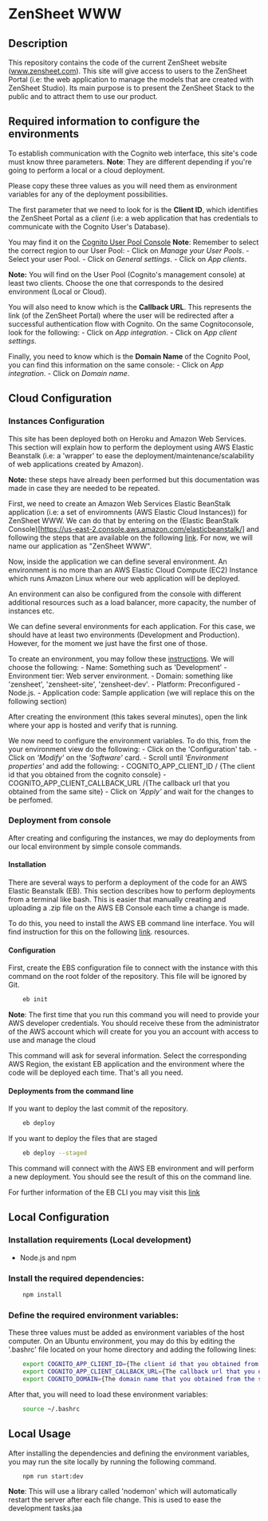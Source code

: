 # ZenSheet WWW

## Description

This repository contains the code of the current ZenSheet website (www.zensheet.com). This site will give access to users to the ZenSheet Portal (i.e: the web application to manage the models that are created with ZenSheet Studio). Its main purpose is to present the ZenSheet Stack to the public and to attract them to use our product.

## Required information to configure the environments

To establish communication with the Cognito web interface, this site's code must know three parameters. **Note**: They are different depending if you're going to perform a local or a cloud deployment. 

Please copy these three values as you will need them as environment variables for any of the deployment possibilities.

The first parameter that we need to look for is the **Client ID**, which identifies the ZenSheet Portal as a *client* (i.e: a web application that has credentials to communicate with the Cognito User's Database). 

You may find it on the [Cognito User Pool Console](https://console.aws.amazon.com/cognito/) **Note**: Remember to select the correct region to our User Pool:
	- Click on *Manage your User Pools*.
	- Select your user Pool.
	- Click on *General settings*.
	- Click on *App clients*. 

**Note:** You will find on the User Pool (Cognito's management console) at least two clients. Choose the one that corresponds to the desired environment (Local or Cloud).

You will also need to know which is the **Callback URL**. This represents the link (of the ZenSheet Portal) where the user will be redirected after a successful authentication flow with Cognito. On the same Cognitoconsole, look for the following:
	- Click on *App integration*.
	- Click on *App client settings*. 

Finally, you need to know which is the **Domain Name** of the Cognito Pool, you can find this information on the same console:
	- Click on *App integration*. 
	- Click on *Domain name*.


## Cloud Configuration 

### Instances Configuration  

This site has been deployed both on Heroku and Amazon Web Services. This section will explain how to perform the deployment using AWS Elastic Beanstalk (i.e: a 'wrapper' to ease the deployment/maintenance/scalability of web applications created by Amazon).

**Note:** these steps have already been performed but this documentation was made in case they are needed to be repeated. 

First, we need to create an Amazon Web Services Elastic BeanStalk application (i.e: a set of enviromnents (AWS Elastic Cloud Instances)) for ZenSheet WWW. We can do that by entering on the (Elastic BeanStalk Console)[https://us-east-2.console.aws.amazon.com/elasticbeanstalk/] and following the steps that are available on the following [link](https://docs.aws.amazon.com/elasticbeanstalk/latest/dg/applications.html). For now, we will name our application as "ZenSheet WWW".

Now, inside the application we can define several environment. An environment is no more than an AWS Elastic Cloud Compute (EC2) Instance which runs Amazon Linux where our web application will be deployed. 

An environment can also be configured from the console with different additional resources such as a load balancer, more capacity, the number of instances etc.  

We can define several environments for each application. For this case, we should have at least two environments (Development and Production). However, for the moment we just have the first one of those.

To create an environment, you may follow these [instructions](https://docs.aws.amazon.com/elasticbeanstalk/latest/dg/using-features.environments.html). We will choose the following:
	- Name: Something such as 'Development'
	- Environment tier: Web server environment.
	- Domain: something like 'zensheet', 'zensheet-site', 'zensheet-dev'.
	- Platform: Preconfigured - Node.js.
	- Application code: Sample application (we will replace this on the following section)

After creating the environment (this takes several minutes), open the link where your app is hosted and verify that is running.

We now need to configure the environment variables. To do this, from the your environment view do the following: 
	- Click on the 'Configuration' tab.
	- Click on *'Modify'* on the *'Software'* card.
	- Scroll until *'Environment properties'* and add the following:
		- COGNITO_APP_CLIENT_ID / {The client id that you obtained from the cognito console}
		- COGNITO_APP_CLIENT_CALLBACK_URL /{The callback url that you obtained from the same site}
	- Click on *'Apply'* and wait for the changes to be perfomed.

### Deployment from console

After creating and configuring the instances, we may do deployments from our local environment by simple console commands.

#### Installation 

There are several ways to perform a deployment of the code for an AWS Elastic Beanstalk (EB). This section describes how to perform deployments from a terminal like bash. This is easier that manually creating and uploading a .zip file on the AWS EB Console each time a change is made. 

To do this, you need to install the AWS EB command line interface. You will find instruction for this on the following [link](https://docs.aws.amazon.com/elasticbeanstalk/latest/dg/eb-cli3-install.html). resources. 

#### Configuration

First, create the EBS configuration file to connect with the instance with this command on the root folder of the repository. This file will be ignored by Git.

```bash
	eb init
```

**Note**: The first time that you run this command you will need to provide your AWS developer credentials. You should receive these from the administrator of the AWS account which will create for you you an account with access to use and manage the cloud 

This command will ask for several information. Select the corresponding AWS Region, the existant EB application and the environment where the code will be deployed each time. That's all you need.

#### Deployments from the command line

If you want to deploy the last commit of the repository.
```bash
	eb deploy
```

If you want to deploy the files that are staged 
```bash
	eb deploy --staged
```

This command will connect with the AWS EB environment and will perform a new deployment. You should see the result of this on the command line.

For further information of the EB CLI you may visit this [link](https://docs.aws.amazon.com/elasticbeanstalk/latest/dg/eb-cli3.html)

## Local Configuration

### Installation requirements (Local development)
- Node.js and npm 

### Install the required dependencies:
```bash 
	npm install
```
### Define the required environment variables: 

These three values must be added as environment variables of the host computer. On an Ubuntu environment, you may do this by editing the '.bashrc' file located on your home directory and adding the following lines: 

```bash 
	export COGNITO_APP_CLIENT_ID={The client id that you obtained from the cognito console}
	export COGNITO_APP_CLIENT_CALLBACK_URL={The callback url that you obtained from the same site}
	export COGNITO_DOMAIN={The domain name that you obtained from the same site}
```

After that, you will need to load these environment variables:

```bash
	source ~/.bashrc 
```

## Local Usage 

After installing the dependencies and defining the environment variables, you may run the site locally by running the following command. 

```bash
	npm run start:dev 
``` 

**Note**: This will use a library called 'nodemon' which will automatically restart the server after each file change. This is used to ease the development tasks.jaa